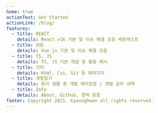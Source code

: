 ```yaml
---
home: true
actionText: Get Started
actionLink: /blog/
features:
  - title: REACT
    details: React v16 기본 및 이슈 해결 모음 배포테스트
  - title: VUE
    details: Vue.js 기본 및 이슈 해결 모음
  - title: TS, JS
    details: TS, JS 기본 개념 및 활용 예시
  - title: 기타
    details: Html, Css, Git 등 여러가지
  - title: 개발일기
    details: 회사 생활 중 개발 에러모음 / 개발 공부 내역
  - title: Info
    details: About, Github, 경력 등등
footer: Copyright 2021. Kyounghwan all rights reserved.
---
```

